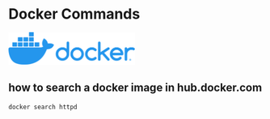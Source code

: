# Docker Commands

<img src="../Images/docker.png" alt="docker" width="250" />

## how to search a docker image in hub.docker.com

```bash
docker search httpd
```